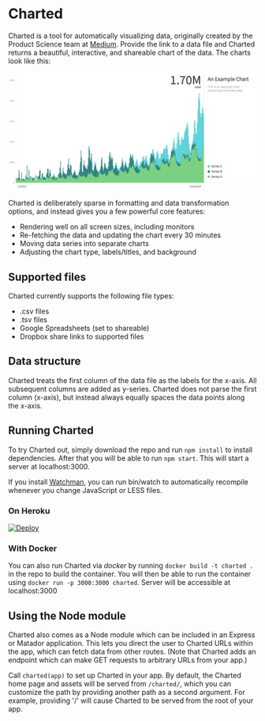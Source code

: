 # Charted
Charted is a tool for automatically visualizing data, originally created by
the Product Science team at [Medium](https://medium.com/). Provide the
link to a data file and Charted returns a beautiful, interactive,
and shareable chart of the data. The charts look like this:

![Example Chart Screenshot](img/example_chart_screenshot.png?raw=true "Example Chart Screenshot")

Charted is deliberately sparse in formatting and data transformation options,
and instead gives you a few powerful core features:
* Rendering well on all screen sizes, including monitors
* Re-fetching the data and updating the chart every 30 minutes
* Moving data series into separate charts
* Adjusting the chart type, labels/titles, and background

## Supported files
Charted currently supports the following file types:
* .csv files
* .tsv files
* Google Spreadsheets (set to shareable)
* Dropbox share links to supported files

## Data structure
Charted treats the first column of the data file as the labels for the
x-axis. All subsequent columns are added as y-series. Charted does not
parse the first column (x-axis), but instead always equally spaces the
data points along the x-axis.

## Running Charted
To try Charted out, simply download the repo and run `npm install`
to install dependencies. After that you will be able to run
`npm start`. This will start a server at localhost:3000.

If you install [Watchman](https://facebook.github.io/watchman/), you can
run bin/watch to automatically recompile whenever you change JavaScript
or LESS files.

### On Heroku

[![Deploy](https://www.herokucdn.com/deploy/button.png)](https://heroku.com/deploy?template=https://github.com/mikesall/charted)

### With Docker

You can also run Charted via _docker_ by running
`docker build -t charted .` in the repo to build the container. You
will then be able to run the container using
`docker run -p 3000:3000 charted`. Server will be accessible at
localhost:3000

## Using the Node module

Charted also comes as a Node module which can be included in an
Express or Matador application. This lets you direct the user to
Charted URLs within the app, which can fetch data from other routes.
(Note that Charted adds an endpoint which can make GET requests to
arbitrary URLs from your app.)

Call `charted(app)` to set up Charted in your app. By default, the
Charted home page and assets will be served from `/charted/`, which
you can customize the path by providing another path as a second
argument. For example, providing '/' will cause Charted to be served
from the root of your app.
